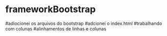 # frameworkBootstrap
#adiocionei os arquivos do bootstrap
#adcionei o index.html
#trabalhando com colunas
#alinhamentos de linhas e colunas